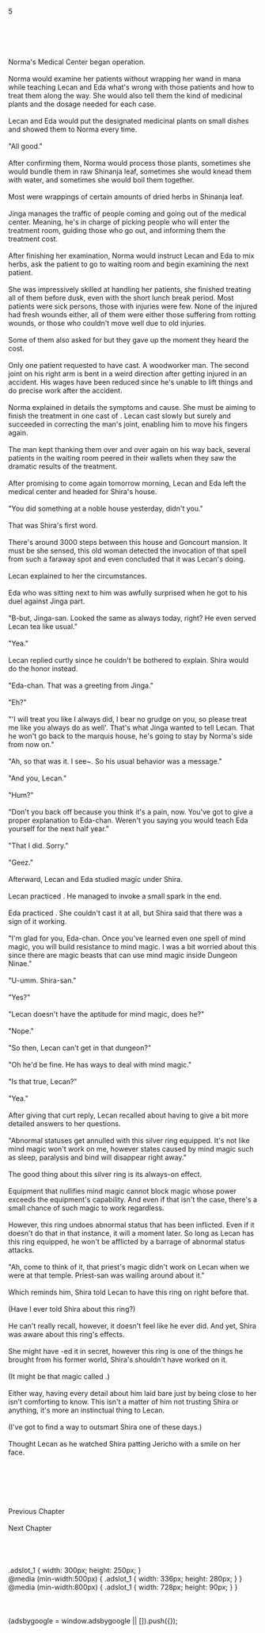 <br/>
5<br/>
<br/>
<br/>
<br/>
<br/>
<br/>
Norma's Medical Center began operation.<br/>
<br/>
Norma would examine her patients without wrapping her wand in mana while teaching Lecan and Eda what's wrong with those patients and how to treat them along the way. She would also tell them the kind of medicinal plants and the dosage needed for each case.<br/>
<br/>
Lecan and Eda would put the designated medicinal plants on small dishes and showed them to Norma every time.<br/>
<br/>
"All good."<br/>
<br/>
After confirming them, Norma would process those plants, sometimes she would bundle them in raw Shinanja leaf, sometimes she would knead them with water, and sometimes she would boil them together.<br/>
<br/>
Most were wrappings of certain amounts of dried herbs in Shinanja leaf.<br/>
<br/>
Jinga manages the traffic of people coming and going out of the medical center. Meaning, he's in charge of picking people who will enter the treatment room, guiding those who go out, and informing them the treatment cost.<br/>
<br/>
After finishing her examination, Norma would instruct Lecan and Eda to mix herbs, ask the patient to go to waiting room and begin examining the next patient.<br/>
<br/>
She was impressively skilled at handling her patients, she finished treating all of them before dusk, even with the short lunch break period. Most patients were sick persons, those with injuries were few. None of the injured had fresh wounds either, all of them were either those suffering from rotting wounds, or those who couldn't move well due to old injuries.<br/>
<br/>
Some of them also asked for <Recovery> but they gave up the moment they heard the cost.<br/>
<br/>
Only one patient requested to have <Recovery> cast. A woodworker man. The second joint on his right arm is bent in a weird direction after getting injured in an accident. His wages have been reduced since he's unable to lift things and do precise work after the accident.<br/>
<br/>
Norma explained in details the symptoms and cause. She must be aiming to finish the treatment in one cast of <Recovery>. Lecan cast <Recovery> slowly but surely and succeeded in correcting the man's joint, enabling him to move his fingers again.<br/>
<br/>
The man kept thanking them over and over again on his way back, several patients in the waiting room peered in their wallets when they saw the dramatic results of the treatment.<br/>
<br/>
After promising to come again tomorrow morning, Lecan and Eda left the medical center and headed for Shira's house.<br/>
<br/>
"You did something at a noble house yesterday, didn't you."<br/>
<br/>
That was Shira's first word.<br/>
<br/>
There's around 3000 steps between this house and Goncourt mansion. It must be <Flame Spears> she sensed, this old woman detected the invocation of that spell from such a faraway spot and even concluded that it was Lecan's doing.<br/>
<br/>
Lecan explained to her the circumstances.<br/>
<br/>
Eda who was sitting next to him was awfully surprised when he got to his duel against Jinga part.<br/>
<br/>
"B-but, Jinga-san. Looked the same as always today, right? He even served Lecan tea like usual."<br/>
<br/>
"Yea."<br/>
<br/>
Lecan replied curtly since he couldn't be bothered to explain. Shira would do the honor instead.<br/>
<br/>
"Eda-chan. That was a greeting from Jinga."<br/>
<TLN: Catch the latest updates and edits at Sousetsuka .com ><br/>
"Eh?"<br/>
<br/>
"'I will treat you like I always did, I bear no grudge on you, so please treat me like you always do as well'. That's what Jinga wanted to tell Lecan. That he won't go back to the marquis house, he's going to stay by Norma's side from now on."<br/>
<br/>
"Ah, so that was it. I see~. So his usual behavior was a message."<br/>
<br/>
"And you, Lecan."<br/>
<br/>
"Hum?"<br/>
<br/>
"Don't you back off because you think it's a pain, now. You've got to give a proper explanation to Eda-chan. Weren't you saying you would teach Eda yourself for the next half year."<br/>
<br/>
"That I did. Sorry."<br/>
<br/>
"Geez."<br/>
<br/>
Afterward, Lecan and Eda studied magic under Shira.<br/>
<br/>
Lecan practiced <Lightning>. He managed to invoke a small spark in the end.<br/>
<br/>
Eda practiced <Sleep>. She couldn't cast it at all, but Shira said that there was a sign of it working.<br/>
<br/>
"I'm glad for you, Eda-chan. Once you've learned even one spell of mind magic, you will build resistance to mind magic. I was a bit worried about this since there are magic beasts that can use mind magic inside Dungeon Ninae."<br/>
<br/>
"U-umm. Shira-san."<br/>
<br/>
"Yes?"<br/>
<br/>
"Lecan doesn't have the aptitude for mind magic, does he?"<br/>
<br/>
"Nope."<br/>
<br/>
"So then, Lecan can't get in that dungeon?"<br/>
<br/>
"Oh he'd be fine. He has ways to deal with mind magic."<br/>
<br/>
"Is that true, Lecan?"<br/>
<br/>
"Yea."<br/>
<br/>
After giving that curt reply, Lecan recalled about having to give a bit more detailed answers to her questions.<br/>
<br/>
"Abnormal statuses get annulled with this silver ring equipped. It's not like mind magic won't work on me, however states caused by mind magic such as sleep, paralysis and bind will disappear right away."<br/>
<br/>
The good thing about this silver ring is its always-on effect.<br/>
<br/>
Equipment that nullifies mind magic cannot block magic whose power exceeds the equipment's capability. And even if that isn't the case, there's a small chance of such magic to work regardless.<br/>
<br/>
However, this ring undoes abnormal status that has been inflicted. Even if it doesn't do that in that instance, it will a moment later. So long as Lecan has this ring equipped, he won't be afflicted by a barrage of abnormal status attacks.<br/>
<br/>
"Ah, come to think of it, that priest's magic didn't work on Lecan when we were at that temple. Priest-san was wailing around about it."<br/>
<br/>
Which reminds him, Shira told Lecan to have this ring on right before that.<br/>
<br/>
(Have I ever told Shira about this ring?)<br/>
<br/>
He can't really recall, however, it doesn't feel like he ever did. And yet, Shira was aware about this ring's effects.<br/>
<br/>
She might have <Appraisal>-ed it in secret, however this ring is one of the things he brought from his former world, Shira's <Appraisal> shouldn't have worked on it.<br/>
<br/>
(It might be that magic called <Analysis>.)<br/>
<br/>
Either way, having every detail about him laid bare just by being close to her isn't comforting to know. This isn't a matter of him not trusting Shira or anything, it's more an instinctual thing to Lecan.<br/>
<br/>
(I've got to find a way to outsmart Shira one of these days.)<br/>
<br/>
Thought Lecan as he watched Shira patting Jericho with a smile on her face.<br/>
<br/>
<br/>
<br/>
<br/>
<br/>
<br/>
Previous Chapter<br/>
<br/>
Next Chapter <br/>
<br/>
<br/>
<br/>
<br/>
.adslot_1 { width: 300px; height: 250px; }<br/>
@media (min-width:500px) { .adslot_1 { width: 336px; height: 280px; } }<br/>
@media (min-width:800px) { .adslot_1 { width: 728px; height: 90px; } }<br/>
<br/>
<br/>
<br/>
(adsbygoogle = window.adsbygoogle || []).push({});<br/>
<br/>
<br/>
<br/>
<br/>
